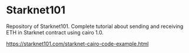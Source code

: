 # Starknet101
Repository of Starknet101. Complete tutorial about sending and receiving ETH in Starknet contract using cairo 1.0.

https://starknet101.com/starknet-cairo-code-example.html
